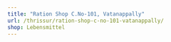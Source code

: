 ```yaml
---
title: "Ration Shop C.No-101, Vatanappally"
url: /thrissur/ration-shop-c-no-101-vatanappally/
shop: Lebensmittel
---
```

